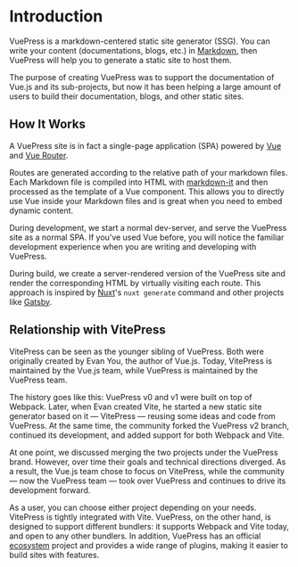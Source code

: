 # Introduction

VuePress is a markdown-centered static site generator (SSG). You can write your content (documentations, blogs, etc.) in [Markdown](https://en.wikipedia.org/wiki/Markdown), then VuePress will help you to generate a static site to host them.

The purpose of creating VuePress was to support the documentation of Vue.js and its sub-projects, but now it has been helping a large amount of users to build their documentation, blogs, and other static sites.

## How It Works

A VuePress site is in fact a single-page application (SPA) powered by [Vue](https://vuejs.org/) and [Vue Router](https://router.vuejs.org).

Routes are generated according to the relative path of your markdown files. Each Markdown file is compiled into HTML with [markdown-it](https://github.com/markdown-it/markdown-it) and then processed as the template of a Vue component. This allows you to directly use Vue inside your Markdown files and is great when you need to embed dynamic content.

During development, we start a normal dev-server, and serve the VuePress site as a normal SPA. If you’ve used Vue before, you will notice the familiar development experience when you are writing and developing with VuePress.

During build, we create a server-rendered version of the VuePress site and render the corresponding HTML by virtually visiting each route. This approach is inspired by [Nuxt](https://nuxtjs.org/)'s `nuxt generate` command and other projects like [Gatsby](https://www.gatsbyjs.org/).

## Relationship with VitePress

VitePress can be seen as the younger sibling of VuePress. Both were originally created by Evan You, the author of Vue.js. Today, VitePress is maintained by the Vue.js team, while VuePress is maintained by the VuePress team.

The history goes like this: VuePress v0 and v1 were built on top of Webpack. Later, when Evan created Vite, he started a new static site generator based on it — VitePress — reusing some ideas and code from VuePress. At the same time, the community forked the VuePress v2 branch, continued its development, and added support for both Webpack and Vite.

At one point, we discussed merging the two projects under the VuePress brand. However, over time their goals and technical directions diverged. As a result, the Vue.js team chose to focus on VitePress, while the community — now the VuePress team — took over VuePress and continues to drive its development forward.

As a user, you can choose either project depending on your needs. VitePress is tightly integrated with Vite. VuePress, on the other hand, is designed to support different bundlers: it supports Webpack and Vite today, and open to any other bundlers. In addition, VuePress has an official [ecosystem](https://ecosystem.vuejs.press/) project and provides a wide range of plugins, making it easier to build sites with features.
